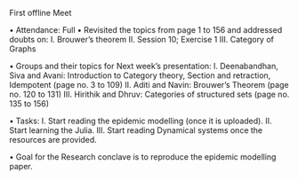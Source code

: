 First offline Meet

•	Attendance: Full
•	Revisited the topics from page 1 to 156 and addressed doubts on:
  I.	Brouwer’s theorem
  II.	Session 10; Exercise 1
  III.	Category of Graphs

•	Groups and their topics for Next week’s presentation:
  I.	Deenabandhan, Siva and Avani: Introduction to Category theory, Section and retraction, Idempotent (page no. 3 to 109)
  II.	Aditi and Navin: Brouwer’s Theorem (page no. 120 to 131)
  III.	Hirithik and Dhruv: Categories of structured sets (page no. 135 to 156)

•	Tasks:
 I.	Start reading the epidemic modelling (once it is uploaded).
 II.	Start learning the Julia.
 III.	Start reading Dynamical systems once the resources are provided.

•	Goal for the Research conclave is to reproduce the epidemic modelling paper.

